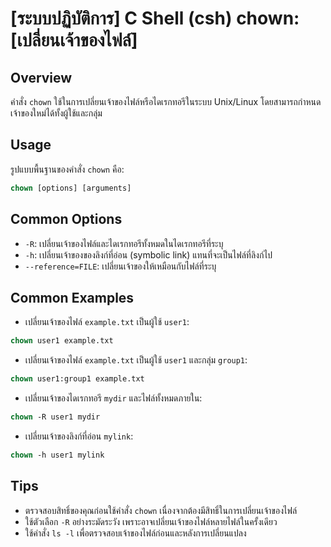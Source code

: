 # [ระบบปฏิบัติการ] C Shell (csh) chown: [เปลี่ยนเจ้าของไฟล์]

## Overview
คำสั่ง `chown` ใช้ในการเปลี่ยนเจ้าของไฟล์หรือไดเรกทอรีในระบบ Unix/Linux โดยสามารถกำหนดเจ้าของใหม่ได้ทั้งผู้ใช้และกลุ่ม

## Usage
รูปแบบพื้นฐานของคำสั่ง `chown` คือ:

```csh
chown [options] [arguments]
```

## Common Options
- `-R`: เปลี่ยนเจ้าของไฟล์และไดเรกทอรีทั้งหมดในไดเรกทอรีที่ระบุ
- `-h`: เปลี่ยนเจ้าของของลิงก์ที่อ่อน (symbolic link) แทนที่จะเป็นไฟล์ที่ลิงก์ไป
- `--reference=FILE`: เปลี่ยนเจ้าของให้เหมือนกับไฟล์ที่ระบุ

## Common Examples
- เปลี่ยนเจ้าของไฟล์ `example.txt` เป็นผู้ใช้ `user1`:
```csh
chown user1 example.txt
```

- เปลี่ยนเจ้าของไฟล์ `example.txt` เป็นผู้ใช้ `user1` และกลุ่ม `group1`:
```csh
chown user1:group1 example.txt
```

- เปลี่ยนเจ้าของไดเรกทอรี `mydir` และไฟล์ทั้งหมดภายใน:
```csh
chown -R user1 mydir
```

- เปลี่ยนเจ้าของลิงก์ที่อ่อน `mylink`:
```csh
chown -h user1 mylink
```

## Tips
- ตรวจสอบสิทธิ์ของคุณก่อนใช้คำสั่ง `chown` เนื่องจากต้องมีสิทธิ์ในการเปลี่ยนเจ้าของไฟล์
- ใช้ตัวเลือก `-R` อย่างระมัดระวัง เพราะอาจเปลี่ยนเจ้าของไฟล์หลายไฟล์ในครั้งเดียว
- ใช้คำสั่ง `ls -l` เพื่อตรวจสอบเจ้าของไฟล์ก่อนและหลังการเปลี่ยนแปลง